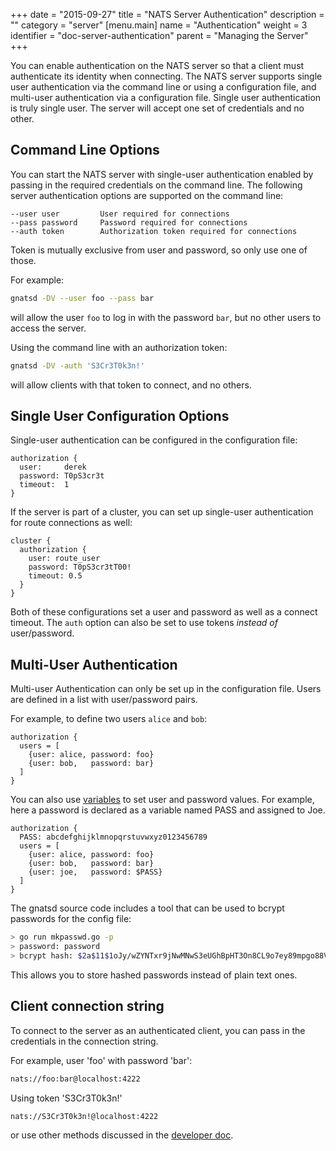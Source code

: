 +++
date = "2015-09-27"
title = "NATS Server Authentication"
description = ""
category = "server"
[menu.main]
  name = "Authentication"
  weight = 3
  identifier = "doc-server-authentication"
  parent = "Managing the Server"
+++

You can enable authentication on the NATS server so that a client must authenticate its identity when connecting. The NATS server supports single user authentication via the command line or using a configuration file, and multi-user authentication via a configuration file. Single user authentication is truly single user. The server will accept one set of credentials and no other.

## Command Line Options

You can start the NATS server with single-user authentication enabled by passing in the required credentials on the command line. The following server authentication options are supported on the command line:

    --user user         User required for connections
    --pass password     Password required for connections
    --auth token        Authorization token required for connections

Token is mutually exclusive from user and password, so only use one of those.

For example:

```sh
gnatsd -DV --user foo --pass bar
```

will allow the user `foo` to log in with the password `bar`, but no other users to access the server.

Using the command line with an authorization token:

```sh
gnatsd -DV -auth 'S3Cr3T0k3n!'
```

will allow clients with that token to connect, and no others.

## Single User Configuration Options

Single-user authentication can be configured in the configuration file:

```ascii
authorization {
  user:     derek
  password: T0pS3cr3t
  timeout:  1
}
```

If the server is part of a cluster, you can set up single-user authentication for route connections as well:

```ascii
cluster {
  authorization {
    user: route_user
    password: T0pS3cr3tT00!
    timeout: 0.5
  }
}
```

Both of these configurations set a user and password as well as a connect timeout. The `auth` option can also be set to use tokens *instead of* user/password.

## Multi-User Authentication

Multi-user Authentication can only be set up in the configuration file. Users are defined in a list with user/password pairs.

For example, to define two users `alice` and `bob`:

```ascii
authorization {
  users = [
    {user: alice, password: foo}
    {user: bob,   password: bar}
  ]
}
```

You can also use [variables](/doc/managing_the_server/configuration) to set user and password values. For example, here a password is declared as a variable named PASS and assigned to Joe.

```ascii
authorization {
  PASS: abcdefghijklmnopqrstuvwxyz0123456789
  users = [
    {user: alice, password: foo}
    {user: bob,   password: bar}
    {user: joe,   password: $PASS}
  ]
}
```

The gnatsd source code includes a tool that can be used to bcrypt passwords for the config file:

```sh
> go run mkpasswd.go -p
> password: password
> bcrypt hash: $2a$11$1oJy/wZYNTxr9jNwMNwS3eUGhBpHT3On8CL9o7ey89mpgo88VG6ba
```

This allows you to store hashed passwords instead of plain text ones.

## Client connection string

To connect to the server as an authenticated client, you can pass in the credentials in the connection string.

For example, user 'foo' with password 'bar':

```sh
nats://foo:bar@localhost:4222
```

Using token 'S3Cr3T0k3n!'

```sh
nats://S3Cr3T0k3n!@localhost:4222
```

or use other methods discussed in the [developer doc](/doc/writing_applications/secure_connection).
